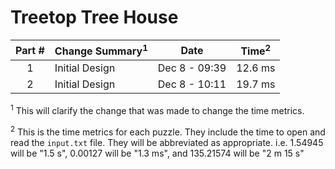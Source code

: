 # Treetop Tree House

| Part # | Change Summary<sup>1</sup>        | Date          | Time<sup>2</sup> |
| :----: | :-------------------------------- | :-----------: | :--------------: |
| 1      | Initial Design                    | Dec 8 - 09:39 | 12.6 ms          |
| 2      | Initial Design                    | Dec 8 - 10:11 | 19.7 ms          |

<sup>1</sup> This will clarify the change that was made to change the time metrics.

<sup>2</sup> This is the time metrics for each puzzle. They include the time to open and read the `input.txt` file. They will be abbreviated as appropriate. i.e. 1.54945 will be "1.5 s", 0.00127 will be "1.3 ms", and 135.21574 will be "2 m 15 s"